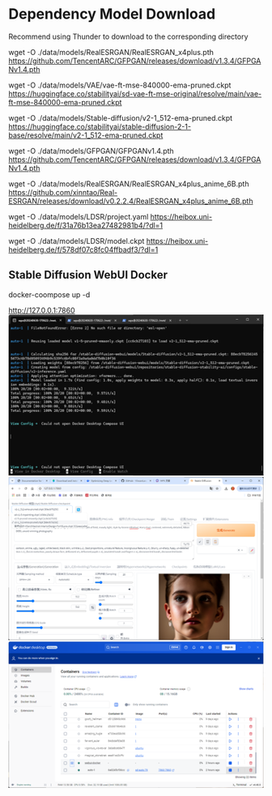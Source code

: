 # Dependency Model Download

Recommend using Thunder to download to the corresponding directory

wget -O ./data/models/RealESRGAN/RealESRGAN_x4plus.pth https://github.com/TencentARC/GFPGAN/releases/download/v1.3.4/GFPGANv1.4.pth

wget -O ./data/models/VAE/vae-ft-mse-840000-ema-pruned.ckpt https://huggingface.co/stabilityai/sd-vae-ft-mse-original/resolve/main/vae-ft-mse-840000-ema-pruned.ckpt

wget -O ./data/models/Stable-diffusion/v2-1_512-ema-pruned.ckpt https://huggingface.co/stabilityai/stable-diffusion-2-1-base/resolve/main/v2-1_512-ema-pruned.ckpt

wget -O ./data/models/GFPGAN/GFPGANv1.4.pth https://github.com/TencentARC/GFPGAN/releases/download/v1.3.4/GFPGANv1.4.pth

wget -O ./data/models/RealESRGAN/RealESRGAN_x4plus_anime_6B.pth https://github.com/xinntao/Real-ESRGAN/releases/download/v0.2.2.4/RealESRGAN_x4plus_anime_6B.pth

wget -O ./data/models/LDSR/project.yaml https://heibox.uni-heidelberg.de/f/31a76b13ea27482981b4/?dl=1

wget -O ./data/models/LDSR/model.ckpt https://heibox.uni-heidelberg.de/f/578df07c8fc04ffbadf3/?dl=1

## Stable Diffusion WebUI Docker

docker-coompose up -d

http://127.0.0.1:7860
![compose](./images/compose.png)
![web](./images/web.png)
![wsl](./images/docker-wsl.png)